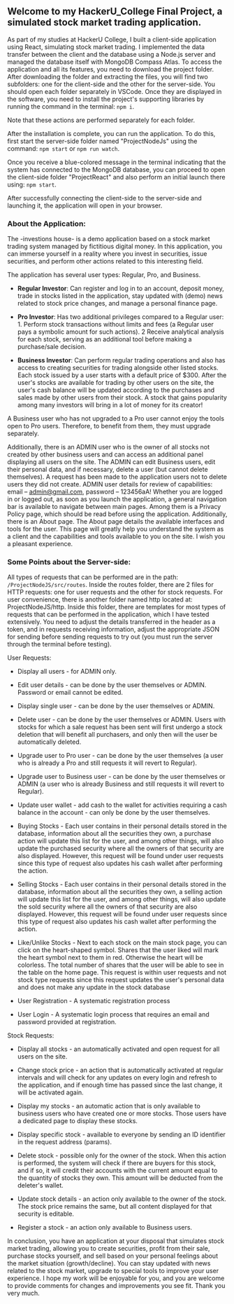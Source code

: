 ## Welcome to my HackerU_College Final Project, a simulated stock market trading application. 

  

As part of my studies at HackerU College, I built a client-side application using React, simulating stock market trading. I implemented the data transfer between the client and the database using a Node.js server and managed the database itself with MongoDB Compass Atlas. To access the application and all its features, you need to download the project folder. After downloading the folder and extracting the files, you will find two subfolders: one for the client-side and the other for the server-side. You should open each folder separately in VSCode. Once they are displayed in the software, you need to install the project's supporting libraries by running the command in the terminal: `npm i`. 

  

Note that these actions are performed separately for each folder. 



After the installation is complete, you can run the application. To do this, first start the server-side folder named "ProjectNodeJs" using the command: `npm start` or `npm run watch`. 

  

Once you receive a blue-colored message in the terminal indicating that the system has connected to the MongoDB database, you can proceed to open the client-side folder "ProjectReact" and also perform an initial launch there using: `npm start`. 

  

After successfully connecting the client-side to the server-side and launching it, the application will open in your browser. 

  

### About the Application: 

  

The -investions house- is a demo application based on a stock market trading system managed by fictitious digital money. In this application, you can immerse yourself in a reality where you invest in securities, issue securities, and perform other actions related to this interesting field. 

  

The application has several user types: Regular, Pro, and Business. 

  

- **Regular Investor**: Can register and log in to an account, deposit money, trade in stocks listed in the application, stay updated with (demo) news related to stock price changes, and manage a personal finance page.


- **Pro Investor**: Has two additional privileges compared to a Regular user: 1. Perform stock transactions without limits and fees (a Regular user pays a symbolic amount for such actions). 2 Receive analytical analysis for each stock, serving as an additional tool before making a purchase/sale decision. 

  

- **Business Investor**: Can perform regular trading operations and also has access to creating securities for trading alongside other listed stocks. Each stock issued by a user starts with a default price of $300. After the user's stocks are available for trading by other users on the site, the user's cash balance will be updated according to the purchases and sales made by other users from their stock. A stock that gains popularity among many investors will bring in a lot of money for its creator! 

  

A Business user who has not upgraded to a Pro user cannot enjoy the tools open to Pro users. Therefore, to benefit from them, they must upgrade separately. 

  

Additionally, there is an ADMIN user who is the owner of all stocks not created by other business users and can access an additional panel displaying all users on the site. The ADMIN can edit Business users, edit their personal data, and if necessary, delete a user (but cannot delete themselves). A request has been made to the application users not to delete users they did not create. ADMIN user details for review of capabilities: email – admin@gmail.com, password – 123456aA!
Whether you are logged in or logged out, as soon as you launch the application, a general navigation bar is available to navigate between main pages. Among them is a Privacy Policy page, which should be read before using the application. Additionally, there is an About page. The About page details the available interfaces and tools for the user. This page will greatly help you understand the system as a client and the capabilities and tools available to you on the site. I wish you a pleasant experience. 

  

### Some Points about the Server-side: 

  

All types of requests that can be performed are in the path: `/ProjectNodeJS/src/routes`. Inside the routes folder, there are 2 files for HTTP requests: one for user requests and the other for stock requests. For user convenience, there is another folder named http located at: ProjectNodeJS/http. Inside this folder, there are templates for most types of requests that can be performed in the application, which I have tested extensively. You need to adjust the details transferred in the header as a token, and in requests receiving information, adjust the appropriate JSON for sending before sending requests to try out (you must run the server through the terminal before testing). 




User Requests: 

  

- Display all users - for ADMIN only. 

- Edit user details - can be done by the user themselves or ADMIN. Password or email cannot be edited. 

- Display single user - can be done by the user themselves or ADMIN. 

- Delete user - can be done by the user themselves or ADMIN. Users with stocks for which a sale request has been sent will first undergo a stock deletion that will benefit all purchasers, and only then will the user be automatically deleted. 

- Upgrade user to Pro user - can be done by the user themselves (a user who is already a Pro and still requests it will revert to Regular). 

- Upgrade user to Business user - can be done by the user themselves or ADMIN (a user who is already Business and still requests it will revert to Regular). 

- Update user wallet - add cash to the wallet for activities requiring a cash balance in the account - can only be done by the user themselves.
  
- Buying Stocks - Each user contains in their personal details stored in the database, information about all the securities they own, a purchase action will update this list for the user, and among other things, will also update the purchased security where all the owners of that security are also displayed. However, this request will be found under user requests since this type of request also updates his cash wallet after performing the action.

- Selling Stocks - Each user contains in their personal details stored in the database, information about all the securities they own, a selling action will update this list for the user, and among other things, will also update the sold security where all the owners of that security are also displayed. However, this request will be found under user requests since this type of request also updates his cash wallet after performing the action.

- Like/Unlike Stocks - Next to each stock on the main stock page, you can click on the heart-shaped symbol. Shares that the user liked will mark the heart symbol next to them in red. Otherwise the heart will be colorless. The total number of shares that the user will be able to see in the table on the home page. This request is within user requests and not stock type requests since this request updates the user's personal data and does not make any update in the stock database

- User Registration - A systematic registration process

- User Login - A systematic login process that requires an email and password provided at registration.


    

Stock Requests: 

  

- Display all stocks - an automatically activated and open request for all users on the site. 

- Change stock price - an action that is automatically activated at regular intervals and will check for any updates on every login and refresh to the application, and if enough time has passed since the last change, it will be activated again. 

- Display my stocks - an automatic action that is only available to business users who have created one or more stocks. Those users have a dedicated page to display these stocks. 

- Display specific stock - available to everyone by sending an ID identifier in the request address (params). 

- Delete stock - possible only for the owner of the stock. When this action is performed, the system will check if there are buyers for this stock, and if so, it will credit their accounts with the current amount equal to the quantity of stocks they own. This amount will be deducted from the deleter's wallet. 

- Update stock details - an action only available to the owner of the stock. The stock price remains the same, but all content displayed for that security is editable. 

- Register a stock - an action only available to Business users. 

  

In conclusion, you have an application at your disposal that simulates stock market trading, allowing you to create securities, profit from their sale, purchase stocks yourself, and sell based on your personal feelings about the market situation (growth/decline). You can stay updated with news related to the stock market, upgrade to special tools to improve your user experience. I hope my work will be enjoyable for you, and you are welcome to provide comments for changes and improvements you see fit. Thank you very much. 
